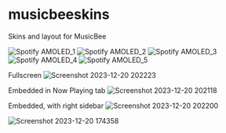 # musicbeeskins
Skins and layout for MusicBee

![Spotify AMOLED_1](https://github.com/tedhinklater/musicbeeskins/assets/66086488/f3523212-b3b2-42b0-9f99-21a1fdd17946)
![Spotify AMOLED_2](https://github.com/tedhinklater/musicbeeskins/assets/66086488/a43e5e3e-0dd9-43bc-8b07-b4e8638df6c5)
![Spotify AMOLED_3](https://github.com/tedhinklater/musicbeeskins/assets/66086488/865e118f-ec49-4191-bca1-9be84855d89e)
![Spotify AMOLED_4](https://github.com/tedhinklater/musicbeeskins/assets/66086488/b2c978dd-cdc6-4732-a4e7-f5c4ff520c8e)
![Spotify AMOLED_5](https://github.com/tedhinklater/musicbeeskins/assets/66086488/fcff3d4b-12a5-4fa7-85ec-deacccaf544f)

Fullscreen
![Screenshot 2023-12-20 202223](https://github.com/tedhinklater/SpotifyAMOLEDVinylCrateTM/assets/66086488/b27675e0-26d7-4788-a73b-1609a7427b16)

Embedded in Now Playing tab
![Screenshot 2023-12-20 202118](https://github.com/tedhinklater/SpotifyAMOLEDVinylCrateTM/assets/66086488/9832c4ff-ceae-4e31-a536-02a232d9bccf)

Embedded, with right sidebar
![Screenshot 2023-12-20 202200](https://github.com/tedhinklater/SpotifyAMOLEDVinylCrateTM/assets/66086488/f33a72b7-8c9d-46fd-bc3c-240f43477318)

![Screenshot 2023-12-20 174358](https://github.com/tedhinklater/SpotifyAMOLEDVinylCrateTM/assets/66086488/735fd0ee-6644-444c-9d0e-1b8bed69f54b)





